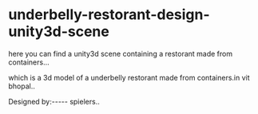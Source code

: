 # underbelly-restorant-design-unity3d-scene

here you can find a unity3d scene containing a restorant made from containers...


which is a 3d model of a underbelly restorant made from containers.in vit bhopal..



Designed by:-----
spielers..

